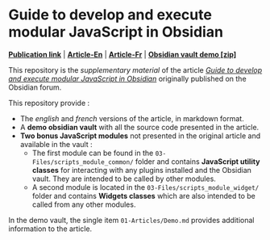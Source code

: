 # Guide to develop and execute modular JavaScript in Obsidian

[**Publication link**](https://forum.obsidian.md/t/guide-to-develop-and-execute-modular-javascript-in-obsidian/88339) |
[**Article-En**](guide_to_develop_and_execute_modular_javascript_in_obsidian.md) |
[**Article-Fr**](guide_pour_developper_et_executer_du_javascript_modulaire_dans_obsidian.md) |
[**Obsidian vault demo [zip]**](obsidian-vault-demo-js-module.zip)

This repository is the *supplementary material* of the article [*Guide to develop and execute modular JavaScript in Obsidian*](https://forum.obsidian.md/t/guide-to-develop-and-execute-modular-javascript-in-obsidian/88339) originally published on the Obsidian forum.

This repository provide :

- The *english* and *french* versions of the article, in markdown format.
- A **demo obsidian vault** with all the source code presented in the article.
- **Two bonus JavaScript modules** not presented in the original article and available in the vault :
  - The first module can be found in the `03-Files/scripts_module_common/` folder and contains **JavaScript utility classes** for interacting with any plugins installed and the Obsidian vault. They are intended to be called by other modules.
  - A second module is located in the `03-Files/scripts_module_widget/` folder and contains **Widgets classes** which are also intended to be called from any other modules.

In the demo vault, the single item `01-Articles/Demo.md` provides additional information to the article.
